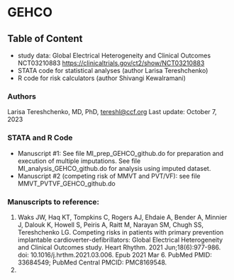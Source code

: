 # GEHCO
## Table of Content
  - study data: Global Electrical Heterogeneity and Clinical Outcomes NCT03210883 https://clinicaltrials.gov/ct2/show/NCT03210883
  - STATA code for statistical analyses (author Larisa Tereshchenko)
  - R code for risk calculators (author Shivangi Kewalramani)
  
### Authors
Larisa Tereshchenko, MD, PhD, <tereshl@ccf.org>
Last update: October 7, 2023
  
### STATA and R Code
- Manuscript #1: See file MI_prep_GEHCO_github.do for preparation and execution of multiple imputations. See file MI_analysis_GEHCO_github.do for analysis using imputed dataset. 
- Manuscript #2 (competing risk of MMVT and PVT/VF): see file MMVT_PVTVF_GEHCO_github.do

 

### Manuscripts to reference:
1. Waks JW, Haq KT, Tompkins C, Rogers AJ, Ehdaie A, Bender A, Minnier J, Dalouk K, Howell S, Peiris A, Raitt M, Narayan SM, Chugh SS, Tereshchenko LG. Competing risks in patients with primary prevention implantable cardioverter-defibrillators: Global Electrical Heterogeneity and Clinical Outcomes study. Heart Rhythm. 2021 Jun;18(6):977-986. doi: 10.1016/j.hrthm.2021.03.006. Epub 2021 Mar 6. PubMed PMID: 33684549; PubMed Central PMCID: PMC8169548.
2. 
